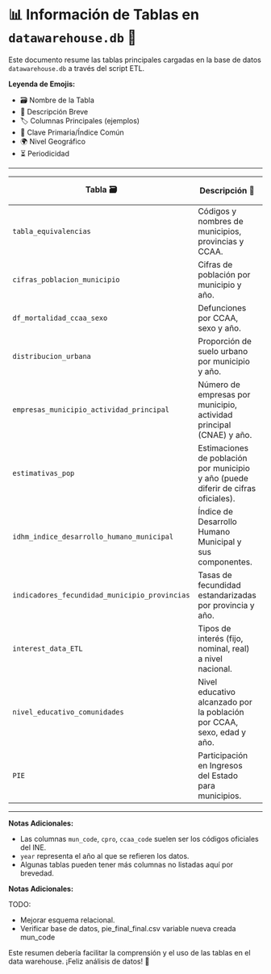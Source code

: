 # 📊 Información de Tablas en `datawarehouse.db` 🏦

Este documento resume las tablas principales cargadas en la base de datos `datawarehouse.db` a través del script ETL.

**Leyenda de Emojis:**
* 🗃️ Nombre de la Tabla
* 📄 Descripción Breve
* 🏷️ Columnas Principales (ejemplos)
* 🔑 Clave Primaria/Índice Común
* 🌍 Nivel Geográfico
* ⏳ Periodicidad

---

| Tabla 🗃️                               | Descripción 📄                                                                 | Columnas Principales 🏷️                                  | 🔑 Clave/Índice | 🌍 Nivel Geo | ⏳ Periodicidad |
|-----------------------------------------|--------------------------------------------------------------------------------|-----------------------------------------------------------|-----------------|--------------|-----------------|
| `tabla_equivalencias`                   | Códigos y nombres de municipios, provincias y CCAA.                            | `CMUN`, `CPRO`, `CCAA`, `NOMBRE_MUNICIPIO`, `NOMBRE_PROVINCIA` | `CMUN`          | Municipal    | Estática        |
| `cifras_poblacion_municipio`            | Cifras de población por municipio y año.                                       | `mun_code`, `year`, `poblacion_total`, `hombres`, `mujeres` | `mun_code`, `year` | Municipal    | Anual           |
| `df_mortalidad_ccaa_sexo`               | Defunciones por CCAA, sexo y año.                                              | `ccaa_code`, `sex`, `year`, `total_muertes`               | `ccaa_code`, `year`, `sex` | CCAA         | Anual           |
| `distribucion_urbana`                   | Proporción de suelo urbano por municipio y año.                                | `mun_code`, `year`, `proporcion_urbana`                   | `mun_code`, `year` | Municipal    | Anual           |
| `empresas_municipio_actividad_principal` | Número de empresas por municipio, actividad principal (CNAE) y año.            | `mun_code`, `year`, `CNAE`, `total_empresas`              | `mun_code`, `year`, `CNAE` | Municipal    | Anual           |
| `estimativas_pop`                       | Estimaciones de población por municipio y año (puede diferir de cifras oficiales). | `mun_code`, `year`, `poblacion`                           | `mun_code`, `year` | Municipal    | Anual           |
| `idhm_indice_desarrollo_humano_municipal` | Índice de Desarrollo Humano Municipal y sus componentes.                       | `mun_code`, `year`, `idh_municipal`, `renta_pc`, `esperanza_vida` | `mun_code`, `year` | Municipal    | Anual           |
| `indicadores_fecundidad_municipio_provincias` | Tasas de fecundidad estandarizadas por provincia y año.                      | `cpro`, `year`, `tasa_fert_prov`, `provincias_name`       | `cpro`, `year`  | Provincial   | Anual           |
| `interest_data_ETL`                     | Tipos de interés (fijo, nominal, real) a nivel nacional.                       | `date`, `interest_fixed`, `interest_nominal`, `interest_real` | `date`          | Nacional     | Diaria/Mensual  |
| `nivel_educativo_comunidades`           | Nivel educativo alcanzado por la población por CCAA, sexo, edad y año.         | `ccaa_code`, `year`, `nivel_educativo`, `sexo`, `edad_grupo` | `ccaa_code`, `year`, `nivel_educativo`, `sexo`, `edad_grupo` | CCAA         | Anual           |
| `PIE`                                   | Participación en Ingresos del Estado para municipios.                          | `mun_code`, `year`, `importe_total_PIE`, `poblacion_derecho` | `mun_code`, `year` | Municipal    | Anual           |

---

**Notas Adicionales:**
* Las columnas `mun_code`, `cpro`, `ccaa_code` suelen ser los códigos oficiales del INE.
* `year` representa el año al que se refieren los datos.
* Algunas tablas pueden tener más columnas no listadas aquí por brevedad.

**Notas Adicionales:**

TODO: 

- Mejorar esquema relacional.
- Verificar base de datos, pie_final_final.csv variable nueva creada mun_code

Este resumen debería facilitar la comprensión y el uso de las tablas en el data warehouse. ¡Feliz análisis de datos! 🚀
